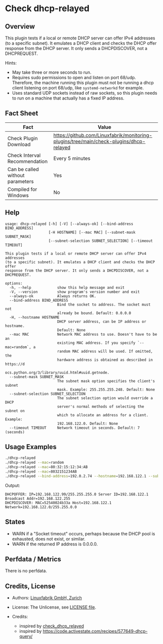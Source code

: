 # Check dhcp-relayed

## Overview

This plugin tests if a local or remote DHCP server can offer IPv4 addresses (to a specific subnet). It emulates a DHCP client and checks the DHCP offer response from the DHCP server. It only sends a DHCPDISCOVER, not a DHCPREQUEST.

Hints:

* May take three or more seconds to run.
* Requires sudo permissions to open and listen on port 68/udp. Therefore, the machine running this plugin must not be running a dhcp client listening on port 68/udp, like `systemd-networkd` for example.
* Uses standard UDP sockets instead of raw sockets, so this plugin needs to run on a machine that actually has a fixed IP address.


## Fact Sheet

| Fact | Value |
|----|----|
| Check Plugin Download                 | <https://github.com/Linuxfabrik/monitoring-plugins/tree/main/check-plugins/dhcp-relayed> |
| Check Interval Recommendation         | Every 5 minutes |
| Can be called without parameters      | Yes |
| Compiled for Windows                  | No |


## Help

```text
usage: dhcp-relayed [-h] [-V] [--always-ok] [--bind-address BIND_ADDRESS]
                    [-H HOSTNAME] [--mac MAC] [--subnet-mask SUBNET_MASK]
                    [--subnet-selection SUBNET_SELECTION] [--timeout TIMEOUT]

This plugin tests if a local or remote DHCP server can offer IPv4 addresses
(to a specific subnet). It emulates a DHCP client and checks the DHCP offer
response from the DHCP server. It only sends a DHCPDISCOVER, not a
DHCPREQUEST.

options:
  -h, --help            show this help message and exit
  -V, --version         show program's version number and exit
  --always-ok           Always returns OK.
  --bind-address BIND_ADDRESS
                        Bind the socket to address. The socket must not
                        already be bound. Default: 0.0.0.0
  -H, --hostname HOSTNAME
                        DHCP server address, can be IP address or hostname.
                        Default: None
  --mac MAC             Network MAC address to use. Doesn't have to be an
                        existing MAC address. If you specify `--mac=random`, a
                        random MAC address will be used. If omitted, the
                        hardware address is obtained as described in https://d
                        ocs.python.org/3/library/uuid.html#uuid.getnode.
  --subnet-mask SUBNET_MASK
                        The subnet mask option specifies the client's subnet
                        mask. Example: 255.255.255.248. Default: None
  --subnet-selection SUBNET_SELECTION
                        The subnet selection option would override a DHCP
                        server's normal methods of selecting the subnet on
                        which to allocate an address for a client. Example:
                        192.168.122.0. Default: None
  --timeout TIMEOUT     Network timeout in seconds. Default: 7 (seconds)
```


## Usage Examples

```bash
./dhcp-relayed
./dhcp-relayed --mac=random
./dhcp-relayed --mac=80:32:15:12:34:AB
./dhcp-relayed --mac=8032151234AB
./dhcp-relayed --bind-address=192.0.2.74 --hostname=192.168.122.1 --subnet-mask=255.255.0.0 --subnet-selection=192.168.122.0
```

Output:

```text
DHCPOFFER: IP=192.168.122.99/255.255.255.0 Server ID=192.168.122.1 Broadcast Addr=192.168.122.255
DHCPDISCOVER: MAC=52540024b33a Host=192.168.122.1 Network=192.168.122.0/255.255.0.0
```


## States

* WARN if a "Socket timeout" occurs, perhaps because the DHCP pool is exhausted, does not exist, or similar.
* WARN if the returned IP address is 0.0.0.0.


## Perfdata / Metrics

There is no perfdata.


## Credits, License

* Authors: [Linuxfabrik GmbH, Zurich](https://www.linuxfabrik.ch)

* License: The Unlicense, see [LICENSE file](https://unlicense.org/).

* Credits:  
  - inspired by [check_dhcp_relayed](https://exchange.nagios.org/directory/Plugins/Network-Protocols/DHCP-and-BOOTP/check_dhcp_relayed/details)
  - inspired by <https://code.activestate.com/recipes/577649-dhcp-query/>
